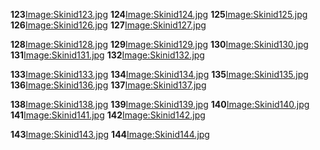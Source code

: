 **123**[Image:Skinid123.jpg](/docs/Image:Skinid123.jpg.md "wikilink") **124**[Image:Skinid124.jpg](/Image:Skinid124.jpg.md "wikilink") **125**[Image:Skinid125.jpg](/Image:Skinid125.jpg.md "wikilink") **126**[Image:Skinid126.jpg](/Image:Skinid126.jpg.md "wikilink") **127**[Image:Skinid127.jpg](/Image:Skinid127.jpg.md "wikilink")

**128**[Image:Skinid128.jpg](/docs/Image:Skinid128.jpg.md "wikilink") **129**[Image:Skinid129.jpg](/Image:Skinid129.jpg.md "wikilink") **130**[Image:Skinid130.jpg](/Image:Skinid130.jpg.md "wikilink") **131**[Image:Skinid131.jpg](/Image:Skinid131.jpg.md "wikilink") **132**[Image:Skinid132.jpg](/Image:Skinid132.jpg.md "wikilink")

**133**[Image:Skinid133.jpg](/docs/Image:Skinid133.jpg.md "wikilink") **134**[Image:Skinid134.jpg](/Image:Skinid134.jpg.md "wikilink") **135**[Image:Skinid135.jpg](/Image:Skinid135.jpg.md "wikilink") **136**[Image:Skinid136.jpg](/Image:Skinid136.jpg.md "wikilink") **137**[Image:Skinid137.jpg](/Image:Skinid137.jpg.md "wikilink")

**138**[Image:Skinid138.jpg](/docs/Image:Skinid138.jpg.md "wikilink") **139**[Image:Skinid139.jpg](/Image:Skinid139.jpg.md "wikilink") **140**[Image:Skinid140.jpg](/Image:Skinid140.jpg.md "wikilink") **141**[Image:Skinid141.jpg](/Image:Skinid141.jpg.md "wikilink") **142**[Image:Skinid142.jpg](/Image:Skinid142.jpg.md "wikilink")

**143**[Image:Skinid143.jpg](/docs/Image:Skinid143.jpg.md "wikilink") **144**[Image:Skinid144.jpg](/Image:Skinid144.jpg.md "wikilink")

